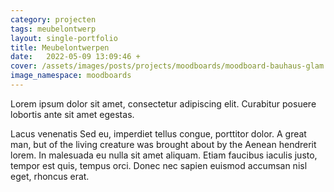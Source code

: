 ```yaml
---
category: projecten
tags: meubelontwerp
layout: single-portfolio
title: Meubelontwerpen
date:   2022-05-09 13:09:46 +
cover: /assets/images/posts/projects/moodboards/moodboard-bauhaus-glam.jpg
image_namespace: moodboards
---
```


Lorem ipsum dolor sit amet, consectetur adipiscing elit. Curabitur posuere lobortis ante sit amet egestas.

Lacus venenatis Sed eu, imperdiet tellus congue, porttitor dolor. A great man, but of the living creature was brought about by the Aenean hendrerit lorem. In malesuada eu nulla sit amet aliquam. Etiam faucibus iaculis justo, tempor est quis, tempus orci. Donec nec sapien euismod accumsan nisl eget, rhoncus erat.
